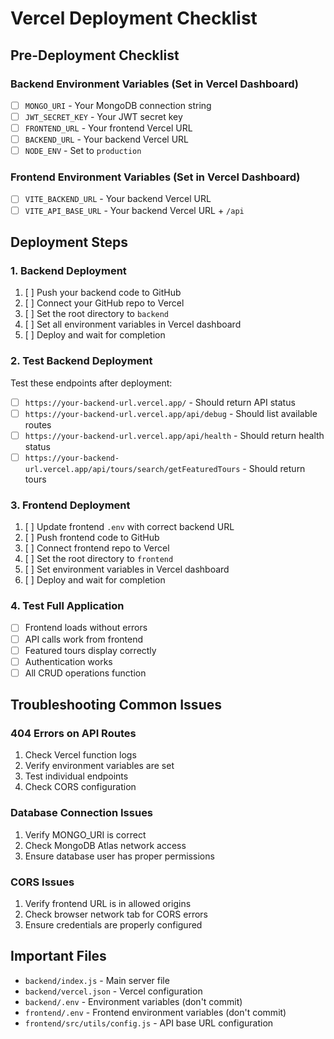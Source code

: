 # Vercel Deployment Checklist

## Pre-Deployment Checklist

### Backend Environment Variables (Set in Vercel Dashboard)
- [ ] `MONGO_URI` - Your MongoDB connection string
- [ ] `JWT_SECRET_KEY` - Your JWT secret key
- [ ] `FRONTEND_URL` - Your frontend Vercel URL
- [ ] `BACKEND_URL` - Your backend Vercel URL
- [ ] `NODE_ENV` - Set to `production`

### Frontend Environment Variables (Set in Vercel Dashboard)
- [ ] `VITE_BACKEND_URL` - Your backend Vercel URL
- [ ] `VITE_API_BASE_URL` - Your backend Vercel URL + `/api`

## Deployment Steps

### 1. Backend Deployment
1. [ ] Push your backend code to GitHub
2. [ ] Connect your GitHub repo to Vercel
3. [ ] Set the root directory to `backend`
4. [ ] Set all environment variables in Vercel dashboard
5. [ ] Deploy and wait for completion

### 2. Test Backend Deployment
Test these endpoints after deployment:
- [ ] `https://your-backend-url.vercel.app/` - Should return API status
- [ ] `https://your-backend-url.vercel.app/api/debug` - Should list available routes
- [ ] `https://your-backend-url.vercel.app/api/health` - Should return health status
- [ ] `https://your-backend-url.vercel.app/api/tours/search/getFeaturedTours` - Should return tours

### 3. Frontend Deployment
1. [ ] Update frontend `.env` with correct backend URL
2. [ ] Push frontend code to GitHub
3. [ ] Connect frontend repo to Vercel
4. [ ] Set the root directory to `frontend`
5. [ ] Set environment variables in Vercel dashboard
6. [ ] Deploy and wait for completion

### 4. Test Full Application
- [ ] Frontend loads without errors
- [ ] API calls work from frontend
- [ ] Featured tours display correctly
- [ ] Authentication works
- [ ] All CRUD operations function

## Troubleshooting Common Issues

### 404 Errors on API Routes
1. Check Vercel function logs
2. Verify environment variables are set
3. Test individual endpoints
4. Check CORS configuration

### Database Connection Issues
1. Verify MONGO_URI is correct
2. Check MongoDB Atlas network access
3. Ensure database user has proper permissions

### CORS Issues
1. Verify frontend URL is in allowed origins
2. Check browser network tab for CORS errors
3. Ensure credentials are properly configured

## Important Files
- `backend/index.js` - Main server file
- `backend/vercel.json` - Vercel configuration
- `backend/.env` - Environment variables (don't commit)
- `frontend/.env` - Frontend environment variables (don't commit)
- `frontend/src/utils/config.js` - API base URL configuration